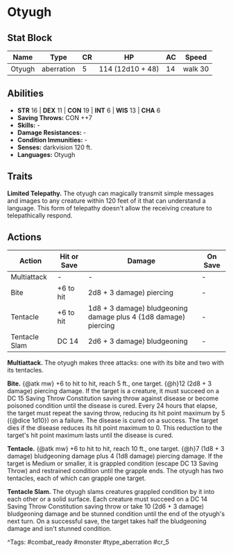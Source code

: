 # Otyugh

## Stat Block

| Name | Type | CR | HP | AC | Speed |
|------|------|----|----|----|-------|
| Otyugh | aberration | 5 | 114 (12d10 + 48) | 14 | walk 30 |

## Abilities

- **STR** 16 | **DEX** 11 | **CON** 19 | **INT** 6 | **WIS** 13 | **CHA** 6
- **Saving Throws:** CON ++7  
- **Skills:** -  
- **Damage Resistances:** -  
- **Condition Immunities:** -  
- **Senses:** darkvision 120 ft.  
- **Languages:** Otyugh

## Traits

**Limited Telepathy.** The otyugh can magically transmit simple messages and images to any creature within 120 feet of it that can understand a language. This form of telepathy doesn't allow the receiving creature to telepathically respond.


## Actions

| Action | Hit or Save | Damage | On Save |
|--------|--------------|--------|----------|
| Multiattack | - | - | - |
| Bite | +6 to hit | 2d8 + 3 damage) piercing | - |
| Tentacle | +6 to hit | 1d8 + 3 damage) bludgeoning damage plus 4 (1d8 damage) piercing | - |
| Tentacle Slam | DC 14 | 2d6 + 3 damage) bludgeoning | - |

**Multiattack.** The otyugh makes three attacks: one with its bite and two with its tentacles.

**Bite.** {@atk mw} +6 to hit to hit, reach 5 ft., one target. {@h}12 (2d8 + 3 damage) piercing damage. If the target is a creature, it must succeed on a DC 15 Saving Throw Constitution saving throw against disease or become poisoned condition until the disease is cured. Every 24 hours that elapse, the target must repeat the saving throw, reducing its hit point maximum by 5 ({@dice 1d10}) on a failure. The disease is cured on a success. The target dies if the disease reduces its hit point maximum to 0. This reduction to the target's hit point maximum lasts until the disease is cured.

**Tentacle.** {@atk mw} +6 to hit to hit, reach 10 ft., one target. {@h}7 (1d8 + 3 damage) bludgeoning damage plus 4 (1d8 damage) piercing damage. If the target is Medium or smaller, it is grappled condition (escape DC 13 Saving Throw) and restrained condition until the grapple ends. The otyugh has two tentacles, each of which can grapple one target.

**Tentacle Slam.** The otyugh slams creatures grappled condition by it into each other or a solid surface. Each creature must succeed on a DC 14 Saving Throw Constitution saving throw or take 10 (2d6 + 3 damage) bludgeoning damage and be stunned condition until the end of the otyugh's next turn. On a successful save, the target takes half the bludgeoning damage and isn't stunned condition.


^Tags: #combat_ready #monster #type_aberration #cr_5